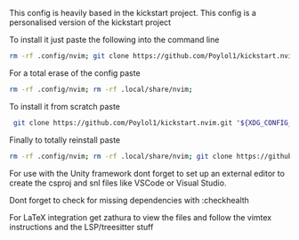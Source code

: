 This config is heavily based in the kickstart project. This config is a personalised version of the kickstart project

To install it just paste the following into the command line

```bash
rm -rf .config/nvim; git clone https://github.com/Poylol1/kickstart.nvim.git "${XDG_CONFIG_HOME:-$HOME/.config}"/nvim; nvim
```

For a total erase of the config paste 

```bash
rm -rf .config/nvim; rm -rf .local/share/nvim;
```

To install it from scratch paste

```bash
 git clone https://github.com/Poylol1/kickstart.nvim.git "${XDG_CONFIG_HOME:-$HOME/.config}"/nvim; nvim
```

Finally to totally reinstall paste

```bash
rm -rf .config/nvim; rm -rf .local/share/nvim; git clone https://github.com/Poylol1/kickstart.nvim.git "${XDG_CONFIG_HOME:-$HOME/.config}"/nvim; nvim
```

For use with the Unity framework dont forget to set up an external editor to create the csproj and snl files like VSCode or Visual Studio. 

Dont forget to check for missing dependencies with :checkhealth

For LaTeX integration get zathura to view the files and follow the vimtex instructions and the LSP/treesitter stuff
